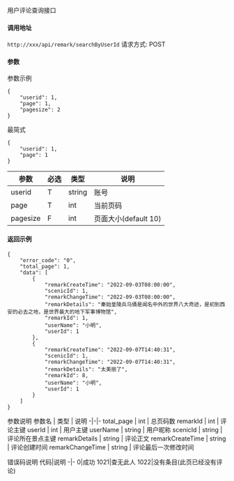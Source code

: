 用户评论查询接口

#### 调用地址
`http://xxx/api/remark/searchByUserId`
请求方式: POST

#### 参数
参数示例
```
{
    "userid": 1,
    "page": 1,
    "pagesize": 2
}
```
最简式
```
{
    "userid": 1,
    "page": 1
}
```

参数 | 必选 | 类型 | 说明
-|-|-|-
userid | T | string | 账号
page | T | int|当前页码
pagesize |F | int | 页面大小(default 10)


#### 返回示例
```
{
    "error_code": "0",
    "total_page": 1,
    "data": [
        {
            "remarkCreateTime": "2022-09-03T08:00:00",
            "scenicId": 1,
            "remarkChangeTime": "2022-09-03T08:00:00",
            "remarkDetails": "秦始皇陵兵马俑是闻名中外的世界八大奇迹，是初到西安的必去之地，是世界最大的地下军事博物馆",
            "remarkId": 1,
            "userName": "小明",
            "userId": 1
        },
        {
            "remarkCreateTime": "2022-09-07T14:40:31",
            "scenicId": 1,
            "remarkChangeTime": "2022-09-07T14:40:31",
            "remarkDetails": "太美丽了",
            "remarkId": 8,
            "userName": "小明",
            "userId": 1
        }
    ]
}
```
参数说明
参数名 | 类型 | 说明
-|-|-
total_page | int | 总页码数
remarkId | int | 评论主键
userId | int | 用户主键
userName | string | 用户昵称
scenicId | string | 评论所在景点主键
remarkDetails | string | 评论正文
remarkCreateTime | string | 评论创建时间
remarkChangeTime | string | 评论最后一次修改时间

错误码说明
代码|说明
-|-
0|成功
1021|查无此人
1022|没有条目(此页已经没有评论)

